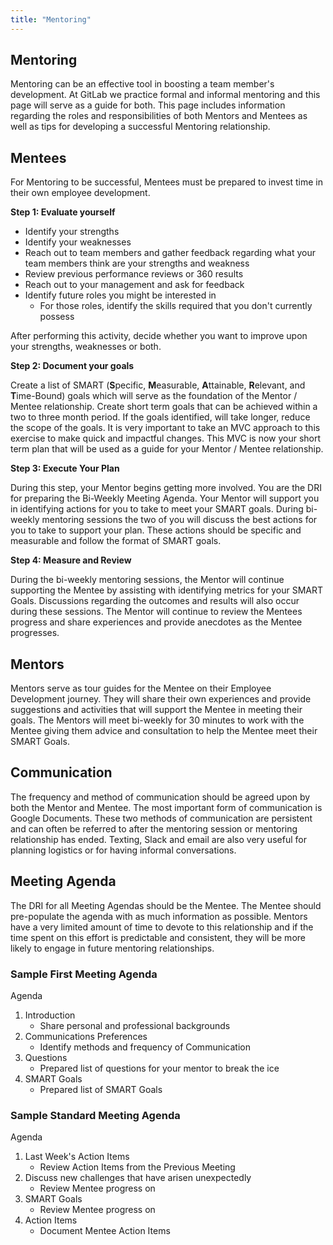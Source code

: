 ```yaml
---
title: "Mentoring"
---
```


## Mentoring

Mentoring can be an effective tool in boosting a team member's development.  At GitLab we practice formal and informal mentoring and this page will serve as a guide for both.  This page includes information regarding the roles and responsibilities of both Mentors and Mentees as well as tips for developing a successful Mentoring relationship.

## Mentees

For Mentoring to be successful, Mentees must be prepared to invest time in their own employee development.

**Step 1: Evaluate yourself**

- Identify your strengths
- Identify your weaknesses
- Reach out to team members and gather feedback regarding what your team members think are your strengths and weakness
- Review previous performance reviews or 360 results
- Reach out to your management and ask for feedback
- Identify future roles you might be interested in
  - For those roles, identify the skills required that you don't currently possess

After performing this activity, decide whether you want to improve upon your strengths, weaknesses or both.

**Step 2: Document your goals**

Create a list of SMART (**S**pecific, **M**easurable, **A**ttainable, **R**elevant, and **T**ime-Bound) goals which will serve as the foundation of the Mentor / Mentee relationship. Create short term goals that can be achieved within a two to three month period.  If the goals identified, will take longer, reduce the scope of the goals.  It is very important to take an MVC approach to this exercise to make quick and impactful changes.  This MVC is now your short term plan that will be used as a guide for your Mentor / Mentee relationship.

**Step 3: Execute Your Plan**

During this step, your Mentor begins getting more involved. You are the DRI for preparing the Bi-Weekly Meeting Agenda.  Your Mentor will support you in identifying actions for you to take to meet your SMART goals.  During bi-weekly mentoring sessions the two of you will discuss the best actions for you to take to support your plan.  These actions should be specific and measurable and follow the format of SMART goals.

**Step 4: Measure and Review**

During the bi-weekly mentoring sessions, the Mentor will continue supporting the Mentee by assisting with identifying metrics for your SMART Goals.  Discussions regarding the outcomes and results will also occur during these sessions. The Mentor will continue to review the Mentees progress and share experiences and provide anecdotes as the Mentee progresses.

## Mentors

Mentors serve as tour guides for the Mentee on their Employee Development journey. They will share their own experiences and provide suggestions and activities that will support the Mentee in meeting their goals.  The Mentors will meet bi-weekly for 30 minutes to work with the Mentee giving them advice and consultation to help the Mentee meet their SMART Goals.

## Communication

The frequency and method of communication should be agreed upon by both the Mentor and Mentee.  The most important form of communication is Google Documents.  These two methods of communication are persistent and can often be referred to after the mentoring session or mentoring relationship has ended.  Texting, Slack and email are also very useful for planning logistics or for having informal conversations.

## Meeting Agenda

The DRI for all Meeting Agendas should be the Mentee. The Mentee should pre-populate the agenda with as much information as possible.  Mentors have a very limited amount of time to devote to this relationship and if the time spent on this effort is predictable and consistent, they will be more likely to engage in future mentoring relationships.

### Sample First Meeting Agenda

Agenda

1. Introduction
   - Share personal and professional backgrounds
1. Communications Preferences
   - Identify methods and frequency of Communication
1. Questions
   - Prepared list of questions for your mentor to break the ice
1. SMART Goals
   - Prepared list of SMART Goals

### Sample Standard Meeting Agenda

Agenda

1. Last Week's Action Items
   - Review Action Items from the Previous Meeting
1. Discuss new challenges that have arisen unexpectedly
   - Review Mentee progress on
1. SMART Goals
   - Review Mentee progress on
1. Action Items
   - Document Mentee Action Items
